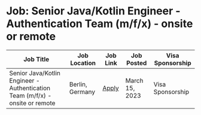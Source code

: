# Job: Senior Java/Kotlin Engineer - Authentication Team (m/f/x) - onsite or remote

| Job Title | Job Location | Job Link | Job Posted | Visa Sponsorship |
| --- | --- | --- | --- | --- |
| Senior Java/Kotlin Engineer - Authentication Team (m/f/x) - onsite or remote | Berlin, Germany | [Apply](https://jobs.smartrecruiters.com/ScalableGmbH/743999886508012-senior-java-kotlin-engineer-authentication-team-m-f-x-onsite-or-remote-in-germany-) | March 15, 2023 | Visa Sponsorship |
